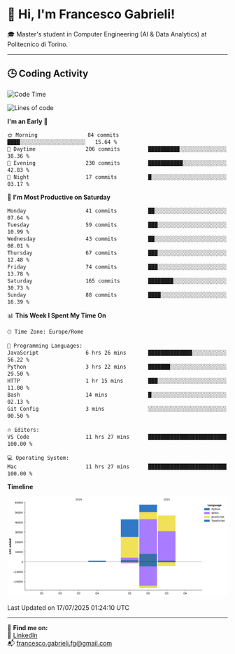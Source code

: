 # 👋 Hi, I'm Francesco Gabrieli!

🎓 Master's student in Computer Engineering (AI & Data Analytics) at Politecnico di Torino.  

---

## 🕒 Coding Activity

<!--START_SECTION:waka-->
![Code Time](http://img.shields.io/badge/Code%20Time-94%20hrs%2057%20mins-blue)

![Lines of code](https://img.shields.io/badge/From%20Hello%20World%20I%27ve%20Written-148.7%20thousand%20lines%20of%20code-blue)

**I'm an Early 🐤** 

```text
🌞 Morning                84 commits          ████░░░░░░░░░░░░░░░░░░░░░   15.64 % 
🌆 Daytime                206 commits         ██████████░░░░░░░░░░░░░░░   38.36 % 
🌃 Evening                230 commits         ███████████░░░░░░░░░░░░░░   42.83 % 
🌙 Night                  17 commits          █░░░░░░░░░░░░░░░░░░░░░░░░   03.17 % 
```
📅 **I'm Most Productive on Saturday** 

```text
Monday                   41 commits          ██░░░░░░░░░░░░░░░░░░░░░░░   07.64 % 
Tuesday                  59 commits          ███░░░░░░░░░░░░░░░░░░░░░░   10.99 % 
Wednesday                43 commits          ██░░░░░░░░░░░░░░░░░░░░░░░   08.01 % 
Thursday                 67 commits          ███░░░░░░░░░░░░░░░░░░░░░░   12.48 % 
Friday                   74 commits          ███░░░░░░░░░░░░░░░░░░░░░░   13.78 % 
Saturday                 165 commits         ████████░░░░░░░░░░░░░░░░░   30.73 % 
Sunday                   88 commits          ████░░░░░░░░░░░░░░░░░░░░░   16.39 % 
```


📊 **This Week I Spent My Time On** 

```text
🕑︎ Time Zone: Europe/Rome

💬 Programming Languages: 
JavaScript               6 hrs 26 mins       ██████████████░░░░░░░░░░░   56.22 % 
Python                   3 hrs 22 mins       ███████░░░░░░░░░░░░░░░░░░   29.50 % 
HTTP                     1 hr 15 mins        ███░░░░░░░░░░░░░░░░░░░░░░   11.00 % 
Bash                     14 mins             █░░░░░░░░░░░░░░░░░░░░░░░░   02.13 % 
Git Config               3 mins              ░░░░░░░░░░░░░░░░░░░░░░░░░   00.50 % 

🔥 Editors: 
VS Code                  11 hrs 27 mins      █████████████████████████   100.00 % 

💻 Operating System: 
Mac                      11 hrs 27 mins      █████████████████████████   100.00 % 
```

**Timeline**

![Lines of Code chart](https://raw.githubusercontent.com/francescogabrieli/francescogabrieli/main/assets/bar_graph.png)


 Last Updated on 17/07/2025 01:24:10 UTC
<!--END_SECTION:waka-->


---



🔗 **Find me on:**  
💼 [LinkedIn](https://www.linkedin.com/in/francesco-gabrieli)  
📬 francesco.gabrieli.fg@gmail.com  



